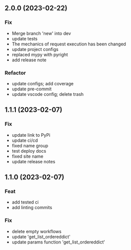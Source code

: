 ## 2.0.0 (2023-02-22)

### Fix

- Merge branch 'new' into dev
- update tests
- The mechanics of request execution has been changed
- update project configs
- replaced mypy with pyright
- add release note

### Refactor

- update configs; add coverage
- update pre-commit
- update vscode config; delete trash

## 1.1.1 (2023-02-07)

### Fix

- update link to PyPi
- update ci/cd
- fixed name group
- test deploy docs
- fixed site name
- update release notes

## 1.1.0 (2023-02-07)

### Feat

- add tested ci
- add linting commits

### Fix

- delete empty workflows
- update 'get_list_ordereddict'
- update params function 'get_list_ordereddict'
